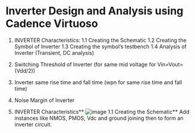 # Inverter Design and Analysis using Cadence Virtuoso
1. INVERTER Characteristics:
1.1 Creating the Schematic
1.2 Creating the Symbol of Inverter
1.3 Creating the symbol’s testbench
1.4 Analysis of Inverter (Transient, DC analysis)

2. Switching Threshold of Inverter (for same mid voltage for Vin=Vout=(Vdd/2))
3. Inverter same rise time and fall time (wpn for same rise time and fall time)
4. Noise Margin of Inverter


1. INVERTER Characteristics**
   ![image](https://github.com/user-attachments/assets/d0a8ce0d-4a01-4a99-8040-654a0348797c)
   1.1 Creating the Schematic**
   Add instances like NMOS, PMOS, Vdc and ground joining then to form an inverter circuit.
   
   
   

   
